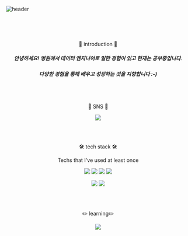 ![header](https://capsule-render.vercel.app/api?type=slice&color=auto&customColorList=7&height=200&section=header&text=hyang-HA!&desc=&fontSize=70&&animation=fadeIn&fontColor=000000)

<br>
<br>
<br>

<div align=center>
<p>
  🐥 introduction 🐥
</p>
  <p>

  ##### 안녕하세요! 병원에서 데이터 엔지니어로 일한 경험이 있고 현재는 공부중입니다. <br>
  ##### 다양한 경험을 통해 배우고 성장하는 것을 지향합니다 :-)
  </p>
 
<br>
<br>
  
<p>
  🧸 SNS 🧸
</p>
<p>
  <a href="https://hyang2data.tistory.com/" target="_blank">
    <img src="https://img.shields.io/badge/tistory-orange?style=flat-square&logo=tistory&logoColor=000000"/>
  </a>
</p>

<br>
<br>

<p>
  🛠️ tech stack 🛠️
</p>
<p style="font-size=small;">
  Techs that I've used at least once
</p>
<p>
  <img src="https://img.shields.io/badge/python-blue?style=flat&logo=python&logoColor=3776AB"/>
  <img src="https://img.shields.io/badge/mysql-green?style=flat&logo=mysql&logoColor=4479A1"/>
  <img src="https://img.shields.io/badge/html-yellow?style=flat&logo=html5&logoColor=E34F26"/>
  <img src="https://img.shields.io/badge/tensorflow-red?style=flat&logo=tensorflow&logoColor=FF6F00"/>
</p>
<p>
  <img src="https://img.shields.io/badge/airflow-blue?style=flat&logo=airflow&logoColor=017CEE"/>
  <img src="https://img.shields.io/badge/aws-orange?style=flat&logo=amazonaws&logoColor=232F3E"/>

</p>

<br>
<br>

<p>
✏️ learning✏️
</p>
   <img src="https://img.shields.io/badge/django-darkgreen?style=flat&logo=django&logoColor=092E20"/>
</div>
  
<!--
**hyangsso/hyangsso** is a ✨ _special_ ✨ repository because its `README.md` (this file) appears on your GitHub profile.

Here are some ideas to get you started:

![MySQL](https://img.shields.io/badge/mysql-%2300f.svg?style=for-the-badge&logo=mysql&logoColor=white)

- ❤️
- 🔭 I’m currently working on ...
- 🌱 I’m currently learning ...
- 👯 I’m looking to collaborate on ...
- 🤔 I’m looking for help with ...
- 💬 Ask me about ...
- 📫 How to reach me: ...
- 😄 Pronouns: ...
- ⚡ Fun fact: ...
-->
